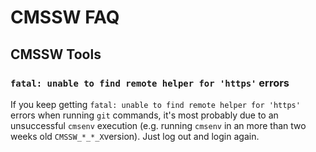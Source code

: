 # CMSSW FAQ

## CMSSW Tools

### `fatal: unable to find remote helper for 'https'` errors

If you keep getting `fatal: unable to find remote helper for 'https'` errors
when running `git` commands, it's most probably due to an unsuccessful `cmsenv`
execution (e.g. running `cmsenv` in an more than two weeks old `CMSSW_*_*_X`version). 
Just log out and login again.
